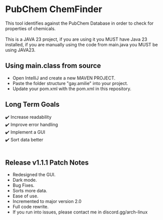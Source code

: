 # PubChem ChemFinder
This tool identifies against the PubChem Database in order to check for properties of chemicals.<br>
<br>
This is a JAVA 23 project, if you are using it you MUST have Java 23 installed, if you are manually using the code from main.java you MUST be using JAVA23.

## Using main.class from source
- Open IntelliJ and create a new MAVEN PROJECT.<br>
- Paste the folder structure "gay.amilie" into your project.
- Update your pom.xml with the pom.xml in this repository.<br>


## Long Term Goals
✔️ Increase readability<br>
✔️ Improve error handling<br>
✔️ Implement a GUI<br>
✔️ Sort data better<br>
<br>
## Release v1.1.1 Patch Notes
- Redesigned the GUI.
- Dark mode.
- Bug Fixes.
- Sorts more data.
- Ease of use.
- Incremented to major version 2.0
- Full code rewrite.
- If you run into issues, please contact me in discord.gg/arch-linux


